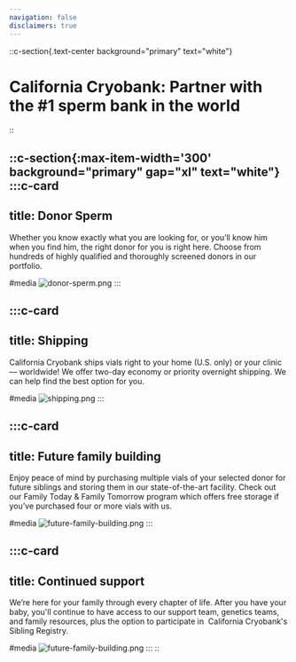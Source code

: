 ```yaml
---
navigation: false
disclaimers: true
---
```


::c-section{.text-center background="primary" text="white"}
# California Cryobank: Partner with the #1 sperm bank in the world
::

::c-section{:max-item-width='300' background="primary" gap="xl" text="white"}
  :::c-card
  ---
  title: Donor Sperm
  ---
  Whether you know exactly what you are looking for, or you’ll know him when you find him, the right donor for you is right here. Choose from hundreds of highly qualified and thoroughly screened donors in our portfolio.
  
  #media
  ![donor-sperm.png](/images/donor-sperm.png)
  :::

  :::c-card
  ---
  title: Shipping
  ---
  California Cryobank ships vials right to your home (U.S. only) or your clinic — worldwide! We offer two-day economy or priority overnight shipping. We can help find the best option for you.
  
  #media
  ![shipping.png](/images/shipping.png)
  :::

  :::c-card
  ---
  title: Future family building
  ---
  Enjoy peace of mind by purchasing multiple vials of your selected donor for future siblings and storing them in our state-of-the-art facility. Check out our Family Today & Family Tomorrow program which offers free storage if you’ve purchased four or more vials with us.
  
  #media
  ![future-family-building.png](/images/future-family-building.png)
  :::

  :::c-card
  ---
  title: Continued support
  ---
  We’re here for your family through every chapter of life. After you have your baby, you'll continue to have access to our support team, genetics teams, and family resources, plus the option to participate in  California Cryobank's Sibling Registry.
  
  #media
  ![future-family-building.png](/images/continued-support.png)
  :::
::
